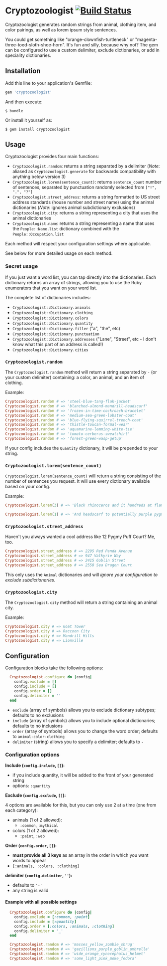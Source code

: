 # Cryptozoologist [![Build Status](https://travis-ci.org/feministy/cryptozoologist.svg?branch=master)](https://travis-ci.org/feministy/cryptozoologist)

Cryptozoologist generates random strings from animal, clothing item, and color pairings, as well as lorem ipsum style sentences.

You could get something like "orange-clownfish-turtleneck" or "magenta-three-toed-sloth-shoe-horn". It's fun and silly, because why not? The gem can be configured to use a custom delimiter, exclude dictionaries, or add in speciality dictionaries.

## Installation

Add this line to your application's Gemfile:

```ruby
gem 'cryptozoologist'
```

And then execute:

    $ bundle

Or install it yourself as:

    $ gem install cryptozoologist

## Usage

Cryptozoologist provides four main functions:

* `Cryptozoologist.random`: returns a string separated by a delimiter (_Note_: aliased as `Cryptozoologist.generate` for backwards compatibility with anything below version 3)
* `Cryptozoologist.lorem(sentence_count)`: returns `sentence_count` number of sentences, separated by punctuation randomly selected from `["!", ".", "?"]`
* `Cryptozoologist.street_address`: returns a string formatted to US street address standards (house number and street name) using the animal dictionaries (_Note_: ignores animal subdictionary exclusions)
* `Cryptozoologist.city`: returns a string representing a city that uses the animal dictionaries
* `Cryptozoologist.name`: returns a string representing a name that uses the `People::Name.list` dictionary combined with the `People::Occupation.list`

Each method will respect your configuration settings where applicable.

See below for more detailed usage on each method.

### Secret usage

If you just want a word list, you can tap directly into the dictionaries. Each dictionary returns an array of strings, allowing you to use the Ruby enumerators that you want on your word list.

The complete list of dictionaries includes:

* `Cryptozoologist::Dictionary.animals`
* `Cryptozoologist::Dictionary.clothing`
* `Cryptozoologist::Dictionary.colors`
* `Cryptozoologist::Dictionary.quantity`
* `Cryptozoologist::Dictionary.filler` ("a", "the", etc)
* `Cryptozoologist::Dictionary.punctuation`
* `Cryptozoologist::Dictionary.addresses` ("Lane", "Street", etc - I don't know what this part of an address is called!)
* `Cryptozoologist::Dictionary.cities`

### `Cryptozoologist.random`

The `Cryptozoologist.random` method will return a string separated by `-` (or your custom delimiter) containing: a color, an animal, and an item of clothing.

Example:

```ruby
Cryptozoologist.random # => 'steel-blue-tang-flak-jacket'
Cryptozoologist.random # => 'blanched-almond-mandrill-headscarf'
Cryptozoologist.random # => 'frozen-in-time-cockroach-bracelet'
Cryptozoologist.random # => 'medium-sea-green-lobster-coat'
Cryptozoologist.random # => 'blue-flying-squirrel-trench-coat'
Cryptozoologist.random # => 'thistle-toucan-formal-wear'
Cryptozoologist.random # => 'aquamarine-lemming-white-tie'
Cryptozoologist.random # => 'tomato-cerberus-sweatshirt'
Cryptozoologist.random # => 'forest-green-wasp-getup'
```

If your config includes the `Quantity` dictionary, it will be prepended to your string.

### `Cryptozoologist.lorem(sentence_count)`

`Cryptozoologist.lorem(sentence_count)` will return a string consisting of the number of sentences you request. It will use every dictionary available based on your config.

Example:

```ruby
Cryptozoologist.lorem(3) # => 'Black rhinoceros and it hundreds at flamingo dream oodles acres gear it plum serval shrug phoenix blazer washed khaki! Phantom mist the gazillions hem alicorn light golden rod yellow leopard cat troop and galoshes a be. Are there stellers sea cow billions be plum indri dodger blue shift to t shirt cheetah tiara tons sky blue miles?'

Cryptozoologist.lorem(1) # => 'And headscarf to potentially purple pygmy puff chocolate wide tights yak bundles the be?'
```

### `Cryptozoologist.street_address`

Haven't you always wanted a cool address like 12 Pygmy Puff Court? Me, too. 

```ruby
Cryptozoologist.street_address # => 2295 Red Panda Avenue
Cryptozoologist.street_address # => 947 Valkyrie Way
Cryptozoologist.street_address # => 2415 Goblin Street
Cryptozoologist.street_address # => 2558 Sea Dragon Court
```

This only uses the `Animal` dictionaries and will *ignore your configuration to exclude subdictionaries*.

### `Cryptozoologist.city`

The `Cryptozoologist.city` method will return a string containing an animal city.

Example:

```ruby
Cryptozoologist.city # => Goat Tower
Cryptozoologist.city # => Raccoon City
Cryptozoologist.city # => Mandrill Hills
Cryptozoologist.city # => Lionville
```

## Configuration

Configuration blocks take the following options:

```ruby
  Cryptozoologist.configure do |config|
    config.exclude = []
    config.include = []
    config.order = []
    config.delimiter = ''
  end
```

- `exclude` (array of symbols) allows you to exclude dictionary subtypes; defaults to no exclusions
- `include` (array of symbols) allows you to include optional dictionaries; defaults to no inclusions
- `order` (array of symbols) allows you to change the word order; defaults to `animal-color-clothing`
- `delimiter` (string) allows you to specify a delimiter; defaults to `-`

### Configuration options

**Include (`config.include`, `[]`):**

- if you include quantity, it will be added to the front of your generated string
- options: `:quantity`

**Exclude (`config.exclude`, `[]`):**

4 options are available for this, but you can only use 2 at a time (one from each category):

- animals (1 of 2 allowed):
  - `:common`, `:mythical`
- colors (1 of 2 allowed):
  - `:paint`, `:web`

**Order (`config.order`, `[]`):**

- **must provide all 3 keys** as an array in the order in which you want words to appear
- `[:animals, :colors, :clothing]`

**delimiter (`config.delimiter`, `''`):**

- defaults to `'-'`
- any string is valid

#### Example with all possible settings

```ruby
  Cryptozoologist.configure do |config|
    config.exclude = [:common, :paint]
    config.include = [:quantity]
    config.order = [:colors, :animals, :clothing]
    config.delimiter = '_'
  end

  Cryptozoologist.random # => 'masses_yellow_zombie_shrug'
  Cryptozoologist.random # => 'gazillions_purple_goblin_umbrella'
  Cryptozoologist.random # => 'wide_orange_cynocephalus_helmet'
  Cryptozoologist.random # => 'some_light_pink_moke_fedora'
```
